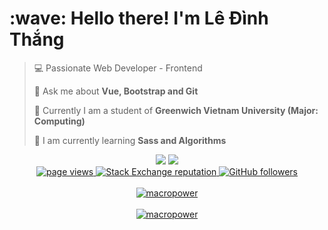 <h1 align="left" id="macropower-title">:wave: Hello there! I'm Lê Đình Thắng</h1>

> 💻 Passionate Web Developer - Frontend
 >
> 💬 Ask me about **Vue, Bootstrap and Git**
 > 
> 🏫 Currently I am a student of **Greenwich Vietnam University (Major: Computing)**
 > 
> 🌱 I am currently learning **Sass and Algorithms**


<div align="center"">
  <a href="mailto:thangld2407@gamil.com"><img src="https://img.shields.io/badge/e‑mail-D14836.svg?style=for-the-badge&logo=GMail&logoColor=white"/></a>
  <a href="https://www.instagram.com/imthangg.2407/"><img src="https://img.shields.io/badge/instagram-E4405F.svg?style=for-the-badge&logo=instagram&logoColor=white"/></a>
</div>

<div align="center">
  <a href="https://github.com/thangld2407/thangld2407">
    <img src="https://komarev.com/ghpvc/?username=thangld2407" alt="page views" />
  </a>
  <a href="https://stackoverflow.com/users/13995968">
    <img alt="Stack Exchange reputation" src="https://img.shields.io/stackexchange/stackoverflow/r/13995968?color=orange&label=reputation&logo=stackoverflow">
  </a>
  <a href="https://github.com/thangld2407?tab=followers">
    <img alt="GitHub followers" src="https://img.shields.io/github/followers/thangld2407?color=green&logo=github">
  </a>
</div>

<br>

<div align="center">
    <a href="https://github-readme-stats.vercel.app/api/top-langs/?username=thangld2407&layout=compact">
        <img src="https://github-readme-stats.vercel.app/api/top-langs/?username=thangld2407&layout=compact" alt="macropower"/>
    </a>
</div>

<br>

<div align="center">
    <a href="https://github-readme-stats.vercel.app/api?username=thangld2407&show_icons=true&count_private=true&include_all_commits=true">
        <img src="https://github-readme-stats.vercel.app/api?username=thangld2407&show_icons=true&count_private=true&include_all_commits=true" alt="macropower"/>
    </a> 
</div>

<br>

